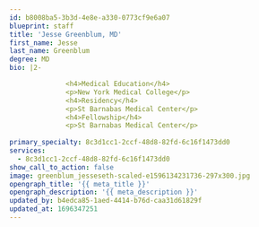 ```yaml
---
id: b8008ba5-3b3d-4e8e-a330-0773cf9e6a07
blueprint: staff
title: 'Jesse Greenblum, MD'
first_name: Jesse
last_name: Greenblum
degree: MD
bio: |2-

              <h4>Medical Education</h4>
              <p>New York Medical College</p>
              <h4>Residency</h4>
              <p>St Barnabas Medical Center</p>
              <h4>Fellowship</h4>
              <p>St Barnabas Medical Center</p>
          
primary_specialty: 8c3d1cc1-2ccf-48d8-82fd-6c16f1473dd0
services:
  - 8c3d1cc1-2ccf-48d8-82fd-6c16f1473dd0
show_call_to_action: false
image: greenblum_jesseseth-scaled-e1596134231736-297x300.jpg
opengraph_title: '{{ meta_title }}'
opengraph_description: '{{ meta_description }}'
updated_by: b4edca85-1aed-4414-b76d-caa31d61829f
updated_at: 1696347251
---
```

